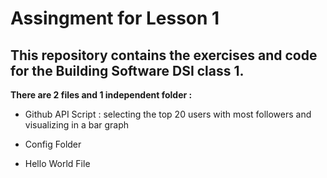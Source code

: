 #  Assingment for Lesson 1 


## This repository contains the exercises and code for the Building Software DSI class 1.


**There are 2 files and 1 independent folder :**

- Github API Script : selecting the top 20 users with most followers and visualizing in a bar graph

- Config Folder

- Hello World File




